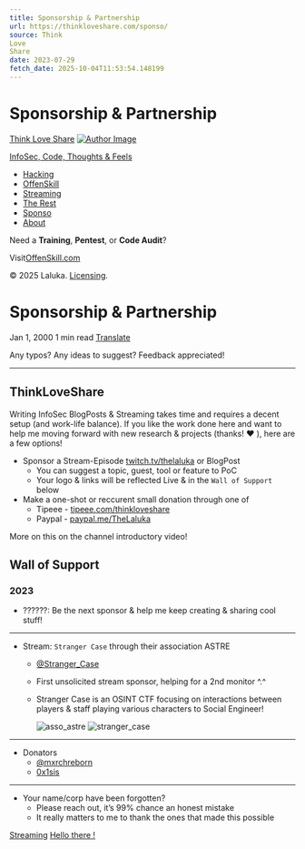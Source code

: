```yaml
---
title: Sponsorship & Partnership
url: https://thinkloveshare.com/sponso/
source: Think
Love
Share
date: 2023-07-29
fetch_date: 2025-10-04T11:53:54.148199
---
```


# Sponsorship & Partnership

[Think
Love
Share](/)
[![Author Image](/img/laluka.png)](/)

[InfoSec, Code, Thoughts & Feels](/)

* [Hacking](/hacking/)
* [OffenSkill](/offenskill/)
* [Streaming](/streaming/)
* [The Rest](/the_rest/)
* [Sponso](/sponso/)
* [About](/about/)

Need a **Training**,
**Pentest**, or **Code Audit**?

Visit[OffenSkill.com](https://offenskill.com/)

© 2025 Laluka.
[Licensing](https://creativecommons.org/licenses/by-nc-sa/4.0/).

# Sponsorship & Partnership

Jan 1, 2000
 1 min read
[Translate](https://thinkloveshare-com.translate.goog/?_x_tr_sl=en&_x_tr_tl=fr)

 Any typos? Any ideas to suggest? Feedback appreciated!

---

## ThinkLoveShare

Writing InfoSec BlogPosts & Streaming takes time and requires a decent setup (and work-life balance). If you like the work done here and want to help me moving forward with new research & projects (thanks! ❤️ ), here are a few options!

* Sponsor a Stream-Episode [twitch.tv/thelaluka](https://www.twitch.tv/thelaluka) or BlogPost
  + You can suggest a topic, guest, tool or feature to PoC
  + Your logo & links will be reflected Live & in the `Wall of Support` below
* Make a one-shot or reccurent small donation through one of
  + Tipeee - [tipeee.com/thinkloveshare](https://tipeee.com/thinkloveshare)
  + Paypal - [paypal.me/TheLaluka](https://paypal.me/TheLaluka)

More on this on the channel introductory video!

## Wall of Support

### 2023

* ??????: Be the next sponsor & help me keep creating & sharing cool stuff!

---

* Stream: `Stranger Case` through their association ASTRE
  + [@Stranger\_Case](https://twitter.com/Stranger_Case)
  + First unsolicited stream sponsor, helping for a 2nd monitor ^.^
  + Stranger Case is an OSINT CTF focusing on interactions between players & staff playing various characters to Social Engineer!

    ![asso_astre](asso_astre.png)
    ![stranger_case](stranger_case.png)

---

* Donators
  + [@mxrchreborn](https://twitter.com/mxrchreborn)
  + [0x1sis](https://twitter.com/0x1sis)

---

* Your name/corp have been forgotten?
  + Please reach out, it’s 99% chance an honest mistake
  + It really matters to me to thank the ones that made this possible

[Streaming](/streaming/)
[Hello there !](/about/)